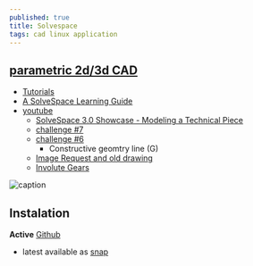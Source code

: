 ```yaml
---
published: true
title: Solvespace
tags: cad linux application
---
```

## [parametric 2d/3d CAD](http://solvespace.com/index.pl)

- [Tutorials](http://solvespace.com/tutorial.pl)
- [A SolveSpace Learning Guide](http://www.farwire.net/SolveSpace-LearningGuide.htm)
- [youtube](https://www.youtube.com/results?search_query=solvespace)
	- [SolveSpace 3.0 Showcase - Modeling a Technical Piece](https://www.youtube.com/watch?v=1uZgUpjTg18)
	- [challenge #7](https://www.youtube.com/watch?v=kuIubpcPwFk)
    - [challenge #6](https://www.youtube.com/watch?v=L-wpsLx95qg)
    	- Constructive geomtry line (G)
	- [Image Request and old drawing](https://www.youtube.com/watch?v=1TX8saIFE-Q&list=PL3HsUj-1-gw5ClXSpli6hqM34A4Vn3AI9)
    - [Involute Gears](https://www.youtube.com/watch?v=i6tDWJsNsok)

![caption](https://hackaday.com/wp-content/uploads/2016/06/front-page-pic_featured.png?w=800)

## Instalation
**Active** [Github](https://github.com/solvespace/solvespace)
 - latest available as [snap](https://snapcraft.io/solvespace)
